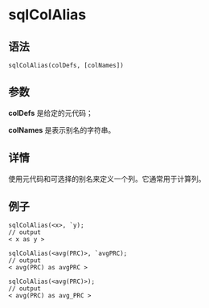 # sqlColAlias

## 语法

`sqlColAlias(colDefs, [colNames])`

## 参数

**colDefs** 是给定的元代码；

**colNames** 是表示别名的字符串。

## 详情

使用元代码和可选择的别名来定义一个列。它通常用于计算列。

## 例子

```
sqlColAlias(<x>, `y);
// output
< x as y >

sqlColAlias(<avg(PRC)>, `avgPRC);
// output
< avg(PRC) as avgPRC >

sqlColAlias(<avg(PRC)>);
// output
< avg(PRC) as avg_PRC >
```


